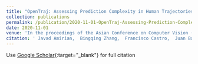 ```yaml
---
title: "OpenTraj: Assessing Prediction Complexity in Human Trajectories Datasets"
collection: publications
permalink: /publication/2020-11-01-OpenTraj-Assessing-Prediction-Complexity-in-Human-Trajectories-Datasets
date: 2020-11-01
venue: 'In the proceedings of the Asian Conference on Computer Vision (ACCV)'
citation: ' Javad Amirian,  Bingqing Zhang,  Francisco Castro,  Juan Baldelomar,  Jean-Bernard Hayet,  Julien Pettre, &quot;OpenTraj: Assessing Prediction Complexity in Human Trajectories Datasets.&quot; In the proceedings of the Asian Conference on Computer Vision (ACCV), 2020.'
---
```

Use [Google Scholar](https://scholar.google.com/scholar?q=OpenTraj:+Assessing+Prediction+Complexity+in+Human+Trajectories+Datasets){:target="_blank"} for full citation